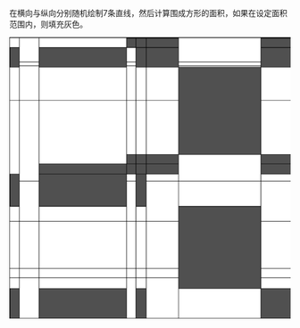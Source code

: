 在横向与纵向分别随机绘制7条直线，然后计算围成方形的面积，如果在设定面积范围内，则填充灰色。

![](https://github.com/yiyiying/work/blob/main/%E5%9B%BE%E7%89%87/%E7%AC%AC%E4%B8%89%E6%AC%A1%E4%BD%9C%E4%B8%9A.png)
